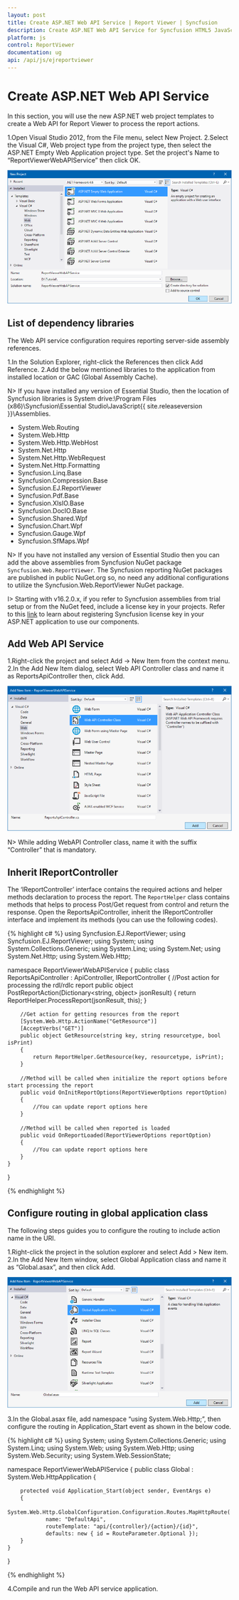 ```yaml
---
layout: post
title: Create ASP.NET Web API Service | Report Viewer | Syncfusion
description: Create ASP.NET Web API Service for Syncfusion HTML5 JavaScript Report Viewer to process and render reports.
platform: js
control: ReportViewer
documentation: ug
api: /api/js/ejreportviewer
---
```


# Create ASP.NET Web API Service
In this section, you will use the new ASP.NET web project templates to create a Web API for Report Viewer to process the report actions.

1.Open Visual Studio 2012, from the File menu, select New Project. 
2.Select the Visual C#, Web project type from the project type, then select the ASP.NET Empty Web Application project type. Set the project's Name to “ReportViewerWebAPIService” then click OK.

![Creating a new ASP.NET Empty Web Application Project](images/report-service/aspnet-empty-application.png)

## List of dependency libraries
The Web API service configuration requires reporting server-side assembly references.

1.In the Solution Explorer, right-click the References then click Add Reference.
2.Add the below mentioned libraries to the application from installed location or GAC (Global Assembly Cache).

N> If you have installed any version of Essential Studio, then the location of Syncfusion libraries is 
System drive:\Program Files (x86)\Syncfusion\Essential Studio\JavaScript\{{ site.releaseversion }}\Assemblies.

   * System.Web.Routing  
   * System.Web.Http
   * System.Web.Http.WebHost
   * System.Net.Http
   * System.Net.Http.WebRequest
   * System.Net.Http.Formatting
   * Syncfusion.Linq.Base
   * Syncfusion.Compression.Base
   * Syncfusion.EJ.ReportViewer
   * Syncfusion.Pdf.Base
   * Syncfusion.XlsIO.Base
   * Syncfusion.DocIO.Base
   * Syncfusion.Shared.Wpf
   * Syncfusion.Chart.Wpf
   * Syncfusion.Gauge.Wpf
   * Syncfusion.SfMaps.Wpf  

N> If you have not installed any version of Essential Studio then you can add the above assemblies from Syncfusion NuGet package `Syncfusion.Web.ReportViewer`. The Syncfusion reporting NuGet packages are published in public NuGet.org so, no need any additional configurations to utilize the Syncfusion.Web.ReportViewer NuGet package.

I> Starting with v16.2.0.x, if you refer to Syncfusion assemblies from trial setup or from the NuGet feed, include a license key in your projects. Refer to this [link](https://help.syncfusion.com/common/essential-studio/licensing/license-key) to learn about registering Syncfusion license key in your ASP.NET application to use our components.

## Add Web API Service
1.Right-click the project and select Add -> New Item from the context menu.
2.In the Add New Item dialog, select Web API Controller class and name it as ReportsApiController then, click Add.

![Adding a new controller to the project](images/report-service/add-web-api-controller.png)

N> While adding WebAPI Controller class, name it with the suffix “Controller” that is mandatory.

## Inherit IReportController
The ‘IReportController’ interface contains the required actions and helper methods declaration to process the report. The `ReportHelper` class contains methods that helps to process Post/Get request from control and return the response. Open the ReportsApiController, inherit the IReportController interface and implement its methods (you can use the following codes).

{% highlight c# %}
using Syncfusion.EJ.ReportViewer;
using Syncfusion.EJ.ReportViewer;
using System;
using System.Collections.Generic;
using System.Linq;
using System.Net;
using System.Net.Http;
using System.Web.Http;

namespace ReportViewerWebAPIService
{
    public class ReportsApiController : ApiController, IReportController
    {
        //Post action for processing the rdl/rdlc report 
        public object PostReportAction(Dictionary<string, object> jsonResult)
        {
            return ReportHelper.ProcessReport(jsonResult, this);
        }

        //Get action for getting resources from the report
        [System.Web.Http.ActionName("GetResource")]
        [AcceptVerbs("GET")]
        public object GetResource(string key, string resourcetype, bool isPrint)
        {
            return ReportHelper.GetResource(key, resourcetype, isPrint);
        }

        //Method will be called when initialize the report options before start processing the report        
        public void OnInitReportOptions(ReportViewerOptions reportOption)
        {
            //You can update report options here
        }

        //Method will be called when reported is loaded
        public void OnReportLoaded(ReportViewerOptions reportOption)
        {
            //You can update report options here
        }
    }
}

{% endhighlight %}

## Configure routing in global application class
The following steps guides you to configure the routing to include action name in the URI.

1.Right-click the project in the solution explorer and select Add > New item.
2.In the Add New Item window, select Global Application class and name it as “Global.asax”, and then click Add.

![Adding Global.asax file](images/report-service/add-global-application-class.png)

3.In the Global.asax file, add namespace “using System.Web.Http;”, then configure the routing in Application_Start event as shown in the below code.

{% highlight c# %}
using System;
using System.Collections.Generic;
using System.Linq;
using System.Web;
using System.Web.Http;
using System.Web.Security;
using System.Web.SessionState;

namespace ReportViewerWebAPIService
{
    public class Global : System.Web.HttpApplication
    {

        protected void Application_Start(object sender, EventArgs e)
        {
            System.Web.Http.GlobalConfiguration.Configuration.Routes.MapHttpRoute(
                name: "DefaultApi",
                routeTemplate: "api/{controller}/{action}/{id}",
                defaults: new { id = RouteParameter.Optional });
        }
    }
}

{% endhighlight %}

4.Compile and run the Web API service application.
